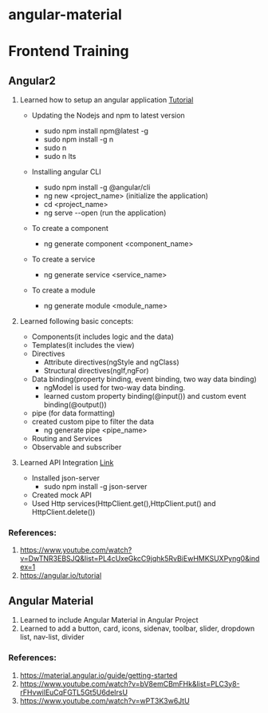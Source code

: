 # angular-material
# Frontend Training
## Angular2
1. Learned how to setup an angular application [Tutorial](https://www.youtube.com/watch?v=DwTNR3EBSJQ&list=PL4cUxeGkcC9jqhk5RvBiEwHMKSUXPyng0&index=1)
   -   Updating the Nodejs and npm to latest version
       -   sudo npm install npm@latest -g
       -   sudo npm install -g n
       -   sudo n <latest-version>
       -   sudo n lts
  
    -   Installing angular CLI
        -   sudo npm install -g @angular/cli
        -  ng new <project_name> (initialize the application)
        -  cd <project_name>
        -  ng serve --open (run the application)
    
    -   To create a component
        -   ng generate component <component_name>
    
    -  To create a service
       -   ng generate service <service_name>
    
    -  To create a module
       -  ng generate module <module_name>
    
2. Learned following basic concepts:
    -  Components(it includes logic and the data)
    -  Templates(it includes the view)
    -  Directives
       -   Attribute directives(ngStyle and ngClass)
       -   Structural directives(ngIf,ngFor)
   -  Data binding(property binding, event binding, two way data binding)
      -  ngModel is used for two-way data binding.
      -  learned custom property binding(@input()) and custom event binding(@output())
   -  pipe (for data formatting)
   -  created custom pipe to filter the data 
      -  ng generate pipe <pipe_name>
   -  Routing and Services
   -  Observable and subscriber
  
3. Learned API Integration [Link](https://medium.com/@websleengur/mock-data-for-angular-5-applications-with-json-server-part-1-d377eced223b)
   -  Installed json-server
      -  sudo npm install -g json-server
   -  Created mock API
   -  Used Http services(HttpClient.get(),HttpClient.put() and HttpClient.delete())
  
### References:
1. https://www.youtube.com/watch?v=DwTNR3EBSJQ&list=PL4cUxeGkcC9jqhk5RvBiEwHMKSUXPyng0&index=1
2. https://angular.io/tutorial

## Angular Material
1. Learned to include Angular Material in Angular Project
2. Learned to add a button, card, icons, sidenav, toolbar, slider, dropdown list, nav-list, divider

### References:
1. https://material.angular.io/guide/getting-started
2. https://www.youtube.com/watch?v=bV8emCBmFHk&list=PLC3y8-rFHvwilEuCqFGTL5Gt5U6deIrsU
3. https://www.youtube.com/watch?v=wPT3K3w6JtU 

